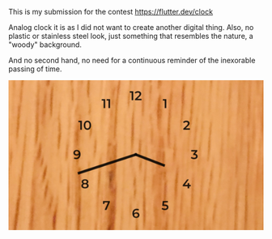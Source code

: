 This is my submission for the contest https://flutter.dev/clock

Analog clock it is as I did not want to create another digital thing. Also, no plastic or stainless steel look, just something that resembles the nature, a "woody" background.

And no second hand, no need for a continuous reminder of the inexorable passing of time.

![Image description](https://github.com/zen37/flutter/blob/master/clock_contest/myclock/clock.png)

